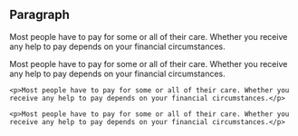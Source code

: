## Paragraph

<p>Most people have to pay for some or all of their care. Whether you receive any help to pay depends on your financial circumstances.</p>

<p>Most people have to pay for some or all of their care. Whether you receive any help to pay depends on your financial circumstances.</p>

    <p>Most people have to pay for some or all of their care. Whether you receive any help to pay depends on your financial circumstances.</p>

    <p>Most people have to pay for some or all of their care. Whether you receive any help to pay depends on your financial circumstances.</p>
